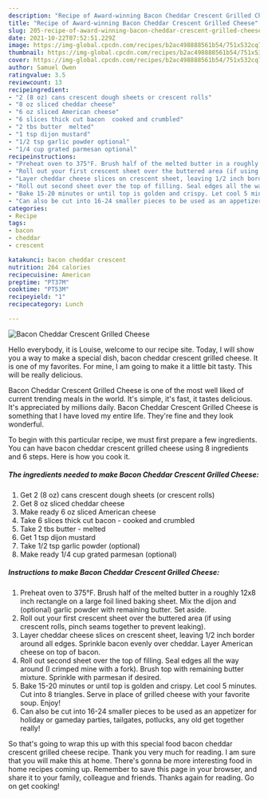 ```yaml
---
description: "Recipe of Award-winning Bacon Cheddar Crescent Grilled Cheese"
title: "Recipe of Award-winning Bacon Cheddar Crescent Grilled Cheese"
slug: 205-recipe-of-award-winning-bacon-cheddar-crescent-grilled-cheese
date: 2021-10-22T07:52:51.229Z
image: https://img-global.cpcdn.com/recipes/b2ac498888561b54/751x532cq70/bacon-cheddar-crescent-grilled-cheese-recipe-main-photo.jpg
thumbnail: https://img-global.cpcdn.com/recipes/b2ac498888561b54/751x532cq70/bacon-cheddar-crescent-grilled-cheese-recipe-main-photo.jpg
cover: https://img-global.cpcdn.com/recipes/b2ac498888561b54/751x532cq70/bacon-cheddar-crescent-grilled-cheese-recipe-main-photo.jpg
author: Samuel Owen
ratingvalue: 3.5
reviewcount: 13
recipeingredient:
- "2 (8 oz) cans crescent dough sheets or crescent rolls"
- "8 oz sliced cheddar cheese"
- "6 oz sliced American cheese"
- "6 slices thick cut bacon  cooked and crumbled"
- "2 tbs butter  melted"
- "1 tsp dijon mustard"
- "1/2 tsp garlic powder optional"
- "1/4 cup grated parmesan optional"
recipeinstructions:
- "Preheat oven to 375°F. Brush half of the melted butter in a roughly 12x8 inch rectangle on a large foil lined baking sheet. Mix the dijon and (optional) garlic powder with remaining butter. Set aside."
- "Roll out your first crescent sheet over the buttered area (if using crescent rolls, pinch seams together to prevent leaking)."
- "Layer cheddar cheese slices on crescent sheet, leaving 1/2 inch border around all edges. Sprinkle bacon evenly over cheddar. Layer American cheese on top of bacon."
- "Roll out second sheet over the top of filling. Seal edges all the way around (I crimped mine with a fork). Brush top with remaining butter mixture. Sprinkle with parmesan if desired."
- "Bake 15-20 minutes or until top is golden and crispy. Let cool 5 minutes. Cut into 8 triangles. Serve in place of grilled cheese with your favorite soup. Enjoy!"
- "Can also be cut into 16-24 smaller pieces to be used as an appetizer for holiday or gameday parties, tailgates, potlucks, any old get together really!"
categories:
- Recipe
tags:
- bacon
- cheddar
- crescent

katakunci: bacon cheddar crescent 
nutrition: 264 calories
recipecuisine: American
preptime: "PT37M"
cooktime: "PT53M"
recipeyield: "1"
recipecategory: Lunch

---
```



![Bacon Cheddar Crescent Grilled Cheese](https://img-global.cpcdn.com/recipes/b2ac498888561b54/751x532cq70/bacon-cheddar-crescent-grilled-cheese-recipe-main-photo.jpg)

Hello everybody, it is Louise, welcome to our recipe site. Today, I will show you a way to make a special dish, bacon cheddar crescent grilled cheese. It is one of my favorites. For mine, I am going to make it a little bit tasty. This will be really delicious.



Bacon Cheddar Crescent Grilled Cheese is one of the most well liked of current trending meals in the world. It's simple, it's fast, it tastes delicious. It's appreciated by millions daily. Bacon Cheddar Crescent Grilled Cheese is something that I have loved my entire life. They're fine and they look wonderful.


To begin with this particular recipe, we must first prepare a few ingredients. You can have bacon cheddar crescent grilled cheese using 8 ingredients and 6 steps. Here is how you cook it.

<!--inarticleads1-->

##### The ingredients needed to make Bacon Cheddar Crescent Grilled Cheese:

1. Get 2 (8 oz) cans crescent dough sheets (or crescent rolls)
1. Get 8 oz sliced cheddar cheese
1. Make ready 6 oz sliced American cheese
1. Take 6 slices thick cut bacon - cooked and crumbled
1. Take 2 tbs butter - melted
1. Get 1 tsp dijon mustard
1. Take 1/2 tsp garlic powder (optional)
1. Make ready 1/4 cup grated parmesan (optional)




<!--inarticleads2-->

##### Instructions to make Bacon Cheddar Crescent Grilled Cheese:

1. Preheat oven to 375°F. Brush half of the melted butter in a roughly 12x8 inch rectangle on a large foil lined baking sheet. Mix the dijon and (optional) garlic powder with remaining butter. Set aside.
1. Roll out your first crescent sheet over the buttered area (if using crescent rolls, pinch seams together to prevent leaking).
1. Layer cheddar cheese slices on crescent sheet, leaving 1/2 inch border around all edges. Sprinkle bacon evenly over cheddar. Layer American cheese on top of bacon.
1. Roll out second sheet over the top of filling. Seal edges all the way around (I crimped mine with a fork). Brush top with remaining butter mixture. Sprinkle with parmesan if desired.
1. Bake 15-20 minutes or until top is golden and crispy. Let cool 5 minutes. Cut into 8 triangles. Serve in place of grilled cheese with your favorite soup. Enjoy!
1. Can also be cut into 16-24 smaller pieces to be used as an appetizer for holiday or gameday parties, tailgates, potlucks, any old get together really!




So that's going to wrap this up with this special food bacon cheddar crescent grilled cheese recipe. Thank you very much for reading. I am sure that you will make this at home. There's gonna be more interesting food in home recipes coming up. Remember to save this page in your browser, and share it to your family, colleague and friends. Thanks again for reading. Go on get cooking!
